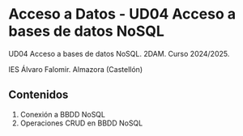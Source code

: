 # Acceso a Datos - UD04 Acceso a bases de datos NoSQL

UD04 Acceso a bases de datos NoSQL. 2DAM. Curso 2024/2025. 

IES Álvaro Falomir. Almazora (Castellón)

## Contenidos
1. Conexión a BBDD NoSQL
2. Operaciones CRUD en BBDD NoSQL